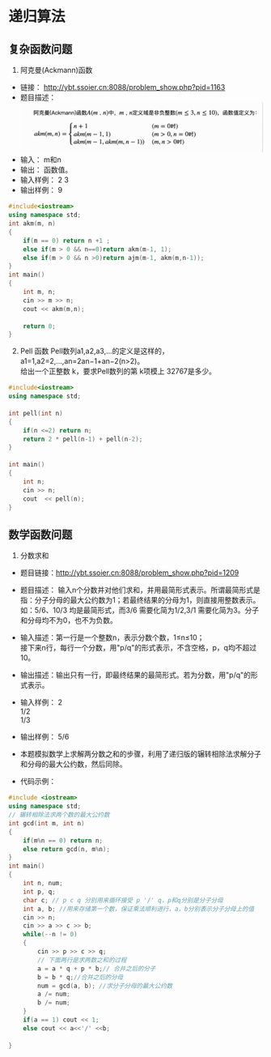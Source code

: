 # 递归算法

## 复杂函数问题 
1. 阿克曼(Ackmann)函数
* 链接： http://ybt.ssoier.cn:8088/problem_show.php?pid=1163
* 题目描述：    ![alt text](images/image.png)
* 输入： m和n
* 输出： 函数值。
* 输入样例： 2 3 
* 输出样例： 9  

```cpp
#include<iostream>
using namespace std;
int akm(m, n)
{
    if(m == 0) return n +1 ;
    else if(m > 0 && n==0)return akm(m-1, 1);
    else if(m > 0 && n >0)return ajm(m-1, akm(m,n-1));
}
int main()
{
    int m, n;
    cin >> m >> n;
    cout << akm(m,n);

    return 0;
}
```
2. Pell 函数
Pell数列a1,a2,a3,...的定义是这样的，a1=1,a2=2,...,an=2an−1+an−2(n>2)。   
给出一个正整数 k，要求Pell数列的第 k项模上 32767是多少。
```cpp
#include<iostream>
using namespace std;

int pell(int n)
{
    if(n <=2) return n;
    return 2 * pell(n-1) + pell(n-2);
}

int main()
{
    int n;
    cin >> n;
    cout  << pell(n);  
}

```
## 数学函数问题
1. 分数求和 
* 题目链接：http://ybt.ssoier.cn:8088/problem_show.php?pid=1209
* 题目描述： 输入n个分数并对他们求和，并用最简形式表示。所谓最简形式是指：分子分母的最大公约数为1；若最终结果的分母为1，则直接用整数表示。 如：5/6、10/3 均是最简形式，而3/6 需要化简为1/2,3/1 需要化简为3。分子和分母均不为0，也不为负数。

* 输入描述：第一行是一个整数n，表示分数个数，1≤n≤10；  
接下来n行，每行一个分数，用"p/q"的形式表示，不含空格，p，q均不超过10。  
* 输出描述：输出只有一行，即最终结果的最简形式。若为分数，用"p/q"的形式表示。

* 输入样例：
2  
1/2   
1/3   
* 输出样例： 
5/6  
* 本题模拟数学上求解两分数之和的步骤，利用了递归版的辗转相除法求解分子和分母的最大公约数，然后同除。
* 代码示例： 
```cpp
#include <iostream>
using namespace std;
// 辗转相除法求两个数的最大公约数
int gcd(int m, int n)
{
    if(m%n == 0) return n;
    else return gcd(n, m%n);
}
int main()
{
    int n, num;
    int p, q;
    char c; // p c q 分别用来循环接受 p '/' q，p和q分别是分子分母
    int a, b; //用来存储第一个数，保证乘法顺利进行，a，b分别表示分子分母上的值
    cin >> n;
    cin >> a >> c >> b;
    while(--n != 0)
    {
        cin >> p >> c >> q;
        // 下面两行是求两数之和的过程
        a = a * q + p * b;// 合并之后的分子
        b = b * q;//合并之后的分母
        num = gcd(a, b); //求分子分母的最大公约数
        a /= num;
        b /= num;
    }
    if(a == 1) cout << 1;
    else cout << a<<'/' <<b;
    
}
```